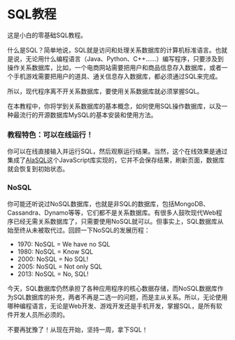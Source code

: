 # SQL教程

这是小白的零基础SQL教程。

什么是SQL？简单地说，SQL就是访问和处理关系数据库的计算机标准语言。也就是说，无论用什么编程语言（Java、Python、C++……）编写程序，只要涉及到操作关系数据库，比如，一个电商网站需要把用户和商品信息存入数据库，或者一个手机游戏需要把用户的道具、通关信息存入数据库，都必须通过SQL来完成。

所以，现代程序离不开关系数据库，要使用关系数据库就必须掌握SQL。

在本教程中，你将学到关系数据库的基本概念，如何使用SQL操作数据库，以及一种最流行的开源数据库MySQL的基本安装和使用方法。

### 教程特色：可以在线运行！

你可以在线直接输入并运行SQL，然后观察运行结果。当然，这个在线效果是通过集成了[AlaSQL](http://alasql.org/)这个JavaScript库实现的，它并不会保存结果，刷新页面，数据库就会恢复到初始状态。

### NoSQL

你可能还听说过NoSQL数据库，也就是非SQL的数据库，包括MongoDB、Cassandra、Dynamo等等，它们都不是关系数据库。有很多人鼓吹现代Web程序已经无需关系数据库了，只需要使用NoSQL就可以。但事实上，SQL数据库从始至终从未被取代过。回顾一下NoSQL的发展历程：

- 1970: NoSQL = We have no SQL
- 1980: NoSQL = Know SQL
- 2000: NoSQL = No SQL!
- 2005: NoSQL = Not only SQL
- 2013: NoSQL = No, SQL!

今天，SQL数据库仍然承担了各种应用程序的核心数据存储，而NoSQL数据库作为SQL数据库的补充，两者不再是二选一的问题，而是主从关系。所以，无论使用哪种编程语言，无论是Web开发、游戏开发还是手机开发，掌握SQL，是所有软件开发人员所必须的。

不要再犹豫了！从现在开始，坚持一周，拿下SQL！